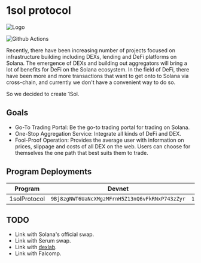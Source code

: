 # 1sol protocol

![Logo](https://cdn.jsdelivr.net/gh/solana-labs/ecosystem/img/1sol.svg)

![Github Actions](https://github.com/1sol-io/1sol-protocol/actions/workflows/main.yml/badge.svg?branch=master)

Recently, there have been increasing number of projects focused on infrastructure building including DEXs, lending and DeFi platforms on Solana. The emergence of DEXs and building out aggregators will bring a lot of benefits for DeFi on the Solana ecosystem. In the field of DeFi, there have been more and more transactions that want to get onto to Solana via cross-chain, and currently we don't have a convenient way to do so.

So we decided to create 1Sol.

## Goals

- Go-To Trading Portal: Be the go-to trading portal for trading on Solana.
- One-Stop Aggregation Service: Integrate all kinds of DeFi and DEX.
- Fool-Proof Operation: Provides the average user with information on prices, slippage and costs of all DEX on the web. Users can choose for themselves the one path that best suits them to trade.

## Program Deployments

| Program | Devnet | Mainnet Beta |
| ------- | ------ | ------------ |
|1solProtocol| `9Bj8zgNWT6UaNcXMgzMFrnH5Z13nQ6vFkRNxP743zZyr` | `1SoLTvbiicqXZ3MJmnTL2WYXKLYpuxwHpa4yYrVQaMZ` |

## TODO

- Link with Solana's official swap.
- Link with Serum swap.
- Link with [dexlab](https://www.dexlab.space/).
- Link with Falcomp.
